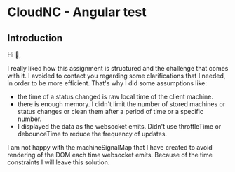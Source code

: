 # CloudNC - Angular test

## Introduction

Hi :wave:,

I really liked how this assignment is structured and the challenge that comes with it.
I avoided to contact you regarding some clarifications that I needed, in order to be more efficient.
That's why I did some assumptions like:
  - the time of a status changed is raw local time of the client machine.
  - there is enough memory. I didn't limit the number of stored machines or status changes or clean them after a period of time or a specific number.
  - I displayed the data as the websocket emits. Didn't use throttleTime or debounceTime to reduce the frequency of updates.

I am not happy with the machineSignalMap that I have created to avoid rendering of the DOM each time websocket emits.
Because of the time constraints I will leave this solution.

